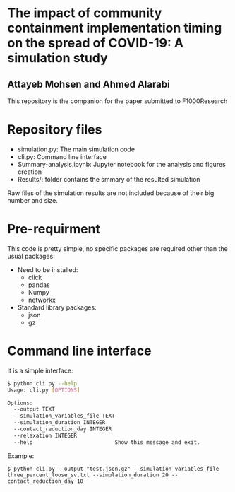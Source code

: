 The impact of community containment implementation timing on the spread of COVID-19: A simulation study
===================================================
Attayeb Mohsen and Ahmed Alarabi
---

This repository is the companion for the paper submitted to F1000Research

Repository files
================
* simulation.py: The main simulation code
* cli.py: Command line interface
* Summary-analysis.ipynb: Jupyter notebook for the analysis and figures creation
* Results/: folder contains the smmary of the resulted simulation

Raw files of the simulation results are not included because of their big number and size.

Pre-requirment
==============
This code is pretty simple, no specific packages are required other than the usual packages:
* Need to be installed:
  * click 
  * pandas
  * Numpy 
  * networkx
* Standard library packages:
  * json 
  * gz 

Command line interface
======================
It is a simple interface: 
```bash
$ python cli.py --help
Usage: cli.py [OPTIONS]

Options:
  --output TEXT
  --simulation_variables_file TEXT
  --simulation_duration INTEGER
  --contact_reduction_day INTEGER
  --relaxation INTEGER
  --help                          Show this message and exit.
```

Example:
```
$ python cli.py --output "test.json.gz" --simulation_variables_file three_percent_loose_sv.txt --simulation_duration 20 --contact_reduction_day 10
```
